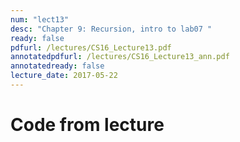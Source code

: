 ```yaml
---
num: "lect13"
desc: "Chapter 9: Recursion, intro to lab07 "
ready: false
pdfurl: /lectures/CS16_Lecture13.pdf
annotatedpdfurl: /lectures/CS16_Lecture13_ann.pdf
annotatedready: false
lecture_date: 2017-05-22
---
```



# Code from lecture
